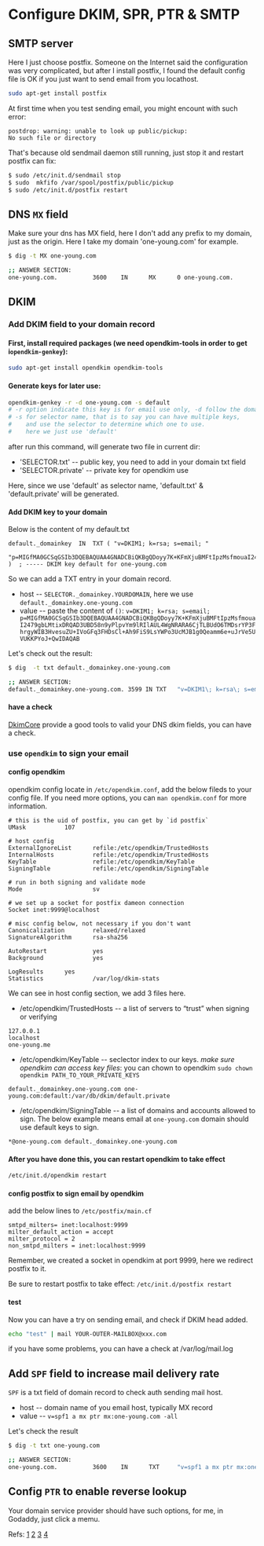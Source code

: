 # Configure DKIM, SPR, PTR & SMTP


## SMTP server
Here I just choose postfix.
Someone on the Internet said the configuration was very complicated, but after I install postfix, I found the default config file is OK if you just want to send email from you locathost.

```bash
sudo apt-get install postfix
```

At first time when you test sending email, you might encount with such error:

```
postdrop: warning: unable to look up public/pickup: 
No such file or directory
```

That's because old sendmail daemon still running, just stop it and restart postfix can fix:
```bash
$ sudo /etc/init.d/sendmail stop 
$ sudo  mkfifo /var/spool/postfix/public/pickup
$ sudo /etc/init.d/postfix restart
```

## DNS `MX` field

Make sure your dns has MX field, here I don't add any prefix to my domain, just as the origin.
Here I take my domain 'one-young.com' for example.

```bash
$ dig -t MX one-young.com

;; ANSWER SECTION:
one-young.com.          3600    IN      MX      0 one-young.com.

```

## DKIM
### Add DKIM field to your domain record

#### First, install required packages (we need opendkim-tools in order to get i`opendkim-genkey`):

```bash
sudo apt-get install opendkim opendkim-tools
```

#### Generate keys for later use:

```bash
opendkim-genkey -r -d one-young.com -s default
# -r option indicate this key is for email use only, -d follow the domain.
# -s for selector name, that is to say you can have multiple keys,
#    and use the selector to determine which one to use.
#    here we just use 'default'
```
after run this command, will generate two file in current dir:

* 'SELECTOR.txt' -- public key, you need to add in your domain txt field
* 'SELECTOR.private' -- private key for opendkim use

Here, since we use 'default' as selector name, 'default.txt' & 'default.private' will be generated.

#### Add DKIM key to your domain

Below is the content of my default.txt

```
default._domainkey	IN	TXT	( "v=DKIM1; k=rsa; s=email; "
	  "p=MIGfMA0GCSqGSIb3DQEBAQUAA4GNADCBiQKBgQDoyy7K+KFmXjuBMFtIpzMsfmouaI2479gbLMtixDRQAD3UBD58n9yPlpvYm9lRIlAUL4WgNRARA6CjTLBUdO6TMDsrYP3FhrgyWIB3HvesuZU+IVoGFq3FHDsCl+Ah9FiS9LsYWPo3UcMJB1g0Qeamm6e+uJrVe5UVUKKPYoJ+QwIDAQAB" )  ; ----- DKIM key default for one-young.com
```
So we can add a TXT entry in your domain record.

* host -- `SELECTOR._domainkey.YOURDOMAIN`, here we use `default._domainkey.one-young.com`
* value -- paste the content of `()`: `v=DKIM1; k=rsa; s=email; p=MIGfMA0GCSqGSIb3DQEBAQUAA4GNADCBiQKBgQDoyy7K+KFmXjuBMFtIpzMsfmouaI2479gbLMtixDRQAD3UBD58n9yPlpvYm9lRIlAUL4WgNRARA6CjTLBUdO6TMDsrYP3FhrgyWIB3HvesuZU+IVoGFq3FHDsCl+Ah9FiS9LsYWPo3UcMJB1g0Qeamm6e+uJrVe5UVUKKPYoJ+QwIDAQAB`


Let's check out the result:

```bash
$ dig  -t txt default._domainkey.one-young.com

;; ANSWER SECTION:
default._domainkey.one-young.com. 3599 IN TXT   "v=DKIM1\; k=rsa\; s=email\; p=MIGfMA0GCSqGSIb3DQEBAQUAA4GNADCBiQKBgQDoyy7K+KFmXjuBMFtIpzMsfmouaI2479gbLMtixDRQAD3UBD58n9yPlpvYm9lRIlAUL4WgNRARA6CjTLBUdO6TMDsrYP3FhrgyWIB3HvesuZU+IVoGFq3FHDsCl+Ah9FiS9LsYWPo3UcMJB1g0Qeamm6e+uJrVe5UVUKKPYoJ+QwIDAQAB"
```

#### have a check
[DkimCore](http://dkimcore.org/tools/) provide a good tools to valid your DNS dkim fields, you can have a check.

### use `opendkim` to sign your email

#### config opendkim
opendkim config locate in `/etc/opendkim.conf`, add the below fileds to your config file.
If you need more options, you can `man opendkim.conf` for more information.

```
# this is the uid of postfix, you can get by `id postfix`
UMask			107

# host config
ExternalIgnoreList      refile:/etc/opendkim/TrustedHosts
InternalHosts           refile:/etc/opendkim/TrustedHosts
KeyTable                refile:/etc/opendkim/KeyTable
SigningTable            refile:/etc/opendkim/SigningTable

# run in both signing and validate mode
Mode					sv

# we set up a socket for postfix dameon connection
Socket inet:9999@localhost

# misc config below, not necessary if you don't want
Canonicalization        relaxed/relaxed
SignatureAlgorithm      rsa-sha256

AutoRestart             yes
Background              yes

LogResults 		yes
Statistics              /var/log/dkim-stats
```

We can see in host config section, we add 3 files here.

* /etc/opendkim/TrustedHosts -- a list of servers to “trust” when signing or verifying
```
127.0.0.1
localhost
one-young.me
```

* /etc/opendkim/KeyTable -- seclector index to our keys. *make sure opendkim can access key files*: you can chown to opendkim `sudo chown opendkim PATH_TO_YOUR_PRIVATE_KEYS`
```
default._domainkey.one-young.com one-young.com:default:/var/db/dkim/default.private
```

* /etc/opendkim/SigningTable --  a list of domains and accounts allowed to sign. The below example means email at `one-young.com` domain should use default keys to sign.

```
*@one-young.com default._domainkey.one-young.com
```

#### After you have done this, you can restart opendkim to take effect

```bash
/etc/init.d/opendkim restart
```

#### config postfix to sign email by opendkim
add the below lines to `/etc/postfix/main.cf`

```
smtpd_milters= inet:localhost:9999
milter_default_action = accept
milter_protocol = 2
non_smtpd_milters = inet:localhost:9999

```
Remember, we created a socket in opendkim at port 9999, here we redirect postfix to it.

Be sure to restart postfix to take effect: `/etc/init.d/postfix restart`

#### test
Now you can have a try on sending email, and check if DKIM head added.

```bash
echo "test" | mail YOUR-OUTER-MAILBOX@xxx.com
```
if you have some problems, you can have a check at /var/log/mail.log


## Add `SPF` field to increase mail delivery rate
`SPF` is a txt field of domain record to check auth sending mail host.

* host -- domain name of you email host, typically MX record
* value -- `v=spf1 a mx ptr mx:one-young.com -all`

Let's check the result

```bash
$ dig -t txt one-young.com

;; ANSWER SECTION:
one-young.com.          3600    IN      TXT     "v=spf1 a mx ptr mx:one-young.com -all"

```

## Config `PTR` to enable reverse lookup

Your domain service provider should have such options, for me, in Godaddy, just click a memu.



Refs:
[1](http://www.quanlei.com/2012/06/3148.html)
[2](http://stevejenkins.com/blog/2010/09/how-to-get-dkim-domainkeys-identified-mail-working-on-centos-5-5-and-postfix-using-opendkim/)
[3](https://wiki.archlinux.org/index.php/OpenDKIM)
[4](http://linuxhostingsupport.net/blog/postfix-postdrop-unable-to-look-up-publicpickup-no-such-file-or-directory)

